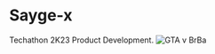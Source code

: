 # Sayge-x
Techathon 2K23 Product Development.
![GTA v BrBa](https://github.com/ShiivRS/Sayge-x/assets/148006318/5e13960c-5a88-4273-a129-f361fe9f2fbb)

